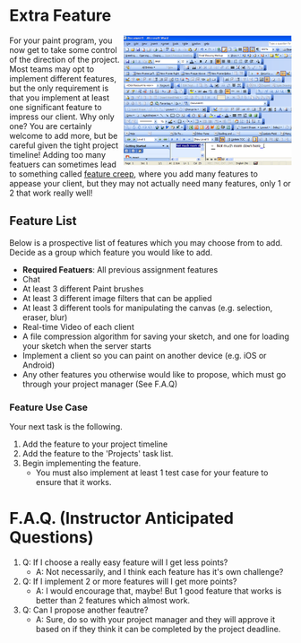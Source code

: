 # Extra Feature

<img src="./media/features.png" align="right" width="300px"/>

For your paint program, you now get to take some control of the direction of the project. Most teams may opt to implement different features, but the only requirement is that you implement at least one significant feature to impress our client. Why only one? You are certainly welcome to add more, but be careful given the tight project timeline! Adding too many featuers can sometimes lead to something called [feature creep](https://en.wikipedia.org/wiki/Feature_creep), where you add many features to appease your client, but they may not actually need many features, only 1 or 2 that work really well!

## Feature List

Below is a prospective list of features which you may choose from to add. Decide as a group which feature you would like to add.

- **Required Featuers**: All previous assignment features 
- Chat
- At least 3 different Paint brushes
- At least 3 different image filters that can be applied
- At least 3 different tools for manipulating the canvas (e.g. selection, eraser, blur)
- Real-time Video of each client
- A file compression algorithm for saving your sketch, and one for loading your sketch when the server starts
- Implement a client so you can paint on another device (e.g. iOS or Android)
- Any other features you otherwise would like to propose, which must go through your project manager (See F.A.Q)

### Feature Use Case

Your next task is the following.

1. Add the feature to your project timeline
2. Add the feature to the 'Projects' task list.
3. Begin implementing the feature.
	- You must also implement at least 1 test case for your feature to ensure that it works.


# F.A.Q. (Instructor Anticipated Questions)

1. Q: If I choose a really easy feature will I get less points?
	- A: Not necessarily, and I think each feature has it's own challenge?
2. Q: If I implement 2 or more features will I get more points?
	- A: I would encourage that, maybe! But 1 good feature that works is better than 2 features which almost work.
3. Q: Can I propose another feautre?
  	- A: Sure, do so with your project manager and they will approve it based on if they think it can be completed by the project deadline.



